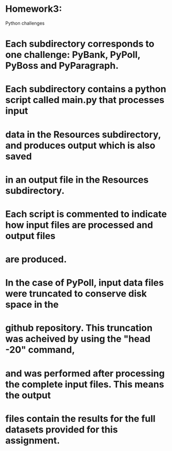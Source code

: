#
# Homework3: 
Python challenges

#
# Each subdirectory corresponds to one challenge: PyBank, PyPoll, PyBoss and PyParagraph.
#
# Each subdirectory contains a python script called main.py that processes input
#    data in the Resources subdirectory, and produces output which is also saved
#    in an output file in the Resources subdirectory.
#
# Each script is commented to indicate how input files are processed and output files 
#    are produced.
# 
# In the case of PyPoll, input data files were truncated to conserve disk space in the
#    github repository.  This truncation was acheived by using the "head -20" command,
#    and was performed after processing the complete input files. This means the output
#    files contain the results for the full datasets provided for this assignment.
#
#